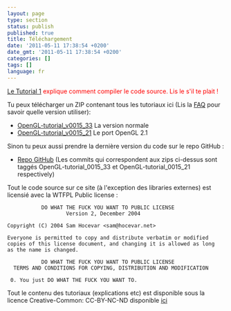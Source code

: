 ```yaml
---
layout: page
type: section
status: publish
published: true
title: Téléchargement
date: '2011-05-11 17:38:54 +0200'
date_gmt: '2011-05-11 17:38:54 +0200'
categories: []
tags: []
language: fr
---
```


<span style="color: #ff0000;">[Le Tutorial 1]({{site.baseurl}}/fr/beginners-tutorials/tutorial-1-opening-a-window/) explique comment compiler le code source. Lis le s'il te plait !</span>

Tu peux télécharger un ZIP contenant tous les tutoriaux ici (Lis la [FAQ]({{site.baseurl}}/miscellaneous/faq/) pour savoir quelle version utiliser):

* [OpenGL-tutorial_v0015_33](https://github.com/opengl-tutorials/ogl/archive/OpenGL-tutorial_0015_33.zip) La version normale
* [OpenGL-tutorial_v0015_21](https://github.com/opengl-tutorials/ogl/archive/OpenGL-tutorial_0015_21.zip) Le port OpenGL 2.1

Sinon tu peux aussi prendre la dernière version du code sur le repo GitHub :

* [Repo GitHub](https://github.com/opengl-tutorials/ogl) (Les commits qui correspondent aux zips ci-dessus sont taggés OpenGL-tutorial_0015_33 et OpenGL-tutorial_0015_21 respectively)

Tout le code source sur ce site (à l'exception des libraries externes) est licensié avec la WTFPL Public license :
```
           DO WHAT THE FUCK YOU WANT TO PUBLIC LICENSE
                   Version 2, December 2004

Copyright (C) 2004 Sam Hocevar <sam@hocevar.net>

Everyone is permitted to copy and distribute verbatim or modified
copies of this license document, and changing it is allowed as long
as the name is changed.

           DO WHAT THE FUCK YOU WANT TO PUBLIC LICENSE
  TERMS AND CONDITIONS FOR COPYING, DISTRIBUTION AND MODIFICATION

 0. You just DO WHAT THE FUCK YOU WANT TO.
```

Tout le contenu des tutoriaux (explications etc) est disponible sous la licence Creative-Common: CC-BY-NC-ND disponible [ici](http://creativecommons.org/licenses/by-nc-nd/3.0/fr/deed.en)